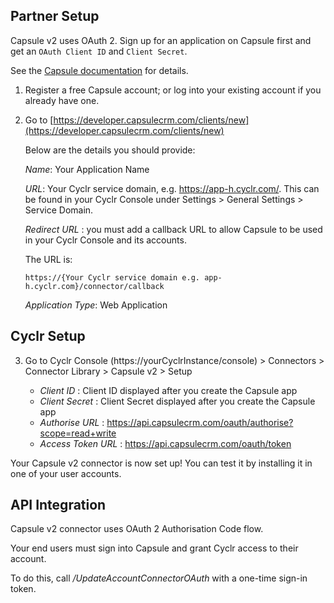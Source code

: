 
<section class="setup partner" markdown="1">

## Partner Setup

<div class="section-content" markdown="1">

Capsule v2 uses OAuth 2. Sign up for an application on Capsule first and get an ``OAuth Client ID`` and ``Client Secret``.

See the [Capsule documentation](https://developer.capsulecrm.com/v2/overview/authentication#oauth-2) for details.

1. Register a free Capsule account; or log into your existing account if you already have one.
2. Go to [https://developer.capsulecrm.com/clients/new](https://developer.capsulecrm.com/clients/new)

    Below are the details you should provide:

    *Name*: Your Application Name

    *URL*: Your Cyclr service domain, e.g. https://app-h.cyclr.com/. This can be found in your Cyclr Console under Settings > General Settings > Service Domain.

    *Redirect URL* : you must add a callback URL to allow Capsule to be used in your Cyclr Console and its accounts.

    The URL is:

    `https://{Your Cyclr service domain e.g. app-h.cyclr.com}/connector/callback`

    *Application Type*: Web Application

</div>

</section>

<section class="setup partner" markdown="1">

## Cyclr Setup

<div class="section-content" markdown="1">


3. Go to Cyclr Console (https://yourCyclrInstance/console) > Connectors > Connector Library > Capsule v2 > Setup

    - *Client ID* : Client ID displayed after you create the Capsule app
    - *Client Secret* : Client Secret displayed after you create the Capsule app
    - *Authorise URL* : https://api.capsulecrm.com/oauth/authorise?scope=read+write
    - *Access Token URL* : https://api.capsulecrm.com/oauth/token

Your Capsule v2 connector is now set up! You can test it by installing it in one of your user accounts.

</div>

</section>

<section class="setup partner" markdown="1">

## API Integration

<div class="section-content" markdown="1">

Capsule v2 connector uses OAuth 2 Authorisation Code flow. 

Your end users must sign into Capsule and grant Cyclr access to their account.

To do this, call _/UpdateAccountConnectorOAuth_ with a one-time sign-in token.

</div>

</section>
